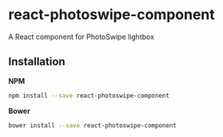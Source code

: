 # react-photoswipe-component
A React component for PhotoSwipe lightbox

## Installation

**NPM**
```sh
npm install --save react-photoswipe-component
```

**Bower**
```sh
bower install --save react-photoswipe-component
```
